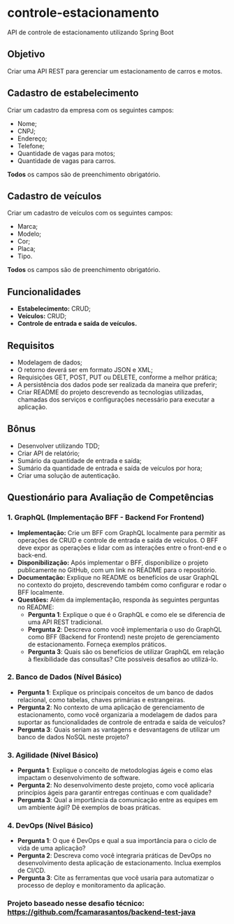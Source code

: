 # controle-estacionamento
API de controle de estacionamento utilizando Spring Boot


## Objetivo
Criar uma API REST para gerenciar um estacionamento de carros e motos.

## Cadastro de estabelecimento
Criar um cadastro da empresa com os seguintes campos:
   - Nome;
   - CNPJ;
   - Endereço;
   - Telefone;
   - Quantidade de vagas para motos;
   - Quantidade de vagas para carros.

**Todos** os campos são de preenchimento obrigatório.

## Cadastro de veículos
Criar um cadastro de veículos com os seguintes campos:
   - Marca;
   - Modelo;
   - Cor;
   - Placa;
   - Tipo.

**Todos** os campos são de preenchimento obrigatório.

## Funcionalidades
   - **Estabelecimento:** CRUD;
   - **Veículos:** CRUD;
   - **Controle de entrada e saída de veículos.**

## Requisitos
   - Modelagem de dados;
   - O retorno deverá ser em formato JSON e XML;
   - Requisições GET, POST, PUT ou DELETE, conforme a melhor prática;
   - A persistência dos dados pode ser realizada da maneira que preferir;
   - Criar README do projeto descrevendo as tecnologias utilizadas, chamadas dos serviços e configurações necessário para executar a aplicação.
   
## Bônus
   - Desenvolver utilizando TDD;
   - Criar API de relatório;
   - Sumário da quantidade de entrada e saída;
   - Sumário da quantidade de entrada e saída de veículos por hora;
   - Criar uma solução de autenticação.

## Questionário para Avaliação de Competências

### 1. GraphQL (Implementação BFF - Backend For Frontend)
   - **Implementação:** Crie um BFF com GraphQL localmente para permitir as operações de CRUD e controle de entrada e saída de veículos. O BFF deve expor as operações e lidar com as interações entre o front-end e o back-end.
   - **Disponibilização:** Após implementar o BFF, disponibilize o projeto publicamente no GitHub, com um link no README para o repositório.
   - **Documentação:** Explique no README os benefícios de usar GraphQL no contexto do projeto, descrevendo também como configurar e rodar o BFF localmente.
   - **Questões:** Além da implementação, responda às seguintes perguntas no README:
      - **Pergunta 1**: Explique o que é o GraphQL e como ele se diferencia de uma API REST tradicional.
      - **Pergunta 2**: Descreva como você implementaria o uso do GraphQL como BFF (Backend for Frontend) neste projeto de gerenciamento de estacionamento. Forneça exemplos práticos.
      - **Pergunta 3**: Quais são os benefícios de utilizar GraphQL em relação à flexibilidade das consultas? Cite possíveis desafios ao utilizá-lo.

### 2. Banco de Dados (Nível Básico)
   - **Pergunta 1**: Explique os principais conceitos de um banco de dados relacional, como tabelas, chaves primárias e estrangeiras.
   - **Pergunta 2**: No contexto de uma aplicação de gerenciamento de estacionamento, como você organizaria a modelagem de dados para suportar as funcionalidades de controle de entrada e saída de veículos?
   - **Pergunta 3**: Quais seriam as vantagens e desvantagens de utilizar um banco de dados NoSQL neste projeto?

### 3. Agilidade (Nível Básico)
   - **Pergunta 1**: Explique o conceito de metodologias ágeis e como elas impactam o desenvolvimento de software.
   - **Pergunta 2**: No desenvolvimento deste projeto, como você aplicaria princípios ágeis para garantir entregas contínuas e com qualidade?
   - **Pergunta 3**: Qual a importância da comunicação entre as equipes em um ambiente ágil? Dê exemplos de boas práticas.

### 4. DevOps (Nível Básico)
   - **Pergunta 1**: O que é DevOps e qual a sua importância para o ciclo de vida de uma aplicação?
   - **Pergunta 2**: Descreva como você integraria práticas de DevOps no desenvolvimento desta aplicação de estacionamento. Inclua exemplos de CI/CD.
   - **Pergunta 3**: Cite as ferramentas que você usaria para automatizar o processo de deploy e monitoramento da aplicação.

### Projeto baseado nesse desafio técnico: https://github.com/fcamarasantos/backend-test-java
